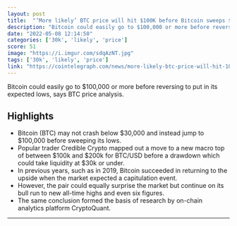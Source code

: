 ```yaml
---
layout: post
title:  "‘More likely’ BTC price will hit $100K before Bitcoin sweeps $30K lows, forecast says"
description: "Bitcoin could easily go to $100,000 or more before reversing to put in its expected lows, says BTC price analysis."
date: "2022-05-08 12:14:50"
categories: ['30k', 'likely', 'price']
score: 51
image: "https://i.imgur.com/sdqAzNT.jpg"
tags: ['30k', 'likely', 'price']
link: "https://cointelegraph.com/news/more-likely-btc-price-will-hit-100k-before-bitcoin-sweeps-30k-lows-forecast-says"
---
```


Bitcoin could easily go to $100,000 or more before reversing to put in its expected lows, says BTC price analysis.

## Highlights

- Bitcoin (BTC) may not crash below $30,000 and instead jump to $100,000 before sweeping its lows.
- Popular trader Credible Crypto mapped out a move to a new macro top of between $100k and $200k for BTC/USD before a drawdown which could take liquidity at $30k or under.
- In previous years, such as in 2019, Bitcoin succeeded in returning to the upside when the market expected a capitulation event.
- However, the pair could equally surprise the market but continue on its bull run to new all-time highs and even six figures.
- The same conclusion formed the basis of research by on-chain analytics platform CryptoQuant.

---
